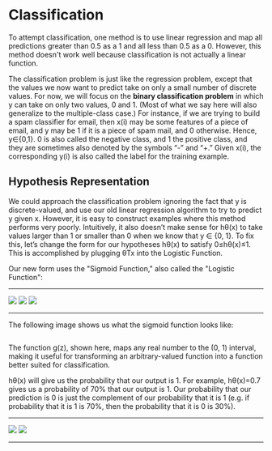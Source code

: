 # Classification

To attempt classification, one method is to use linear regression and map all predictions greater than 0.5 as a 1 and all less than 0.5 as a 0. However, this method doesn't work well because classification is not actually a linear function.

The classification problem is just like the regression problem, except that the values we now want to predict take on only a small number of discrete values. For now, we will focus on the **binary classification problem** in which y can take on only two values, 0 and 1. (Most of what we say here will also generalize to the multiple-class case.) For instance, if we are trying to build a spam classifier for email, then x(i) may be some features of a piece of email, and y may be 1 if it is a piece of spam mail, and 0 otherwise. Hence, y∈{0,1}. 0 is also called the negative class, and 1 the positive class, and they are sometimes also denoted by the symbols “-” and “+.” Given x(i), the corresponding y(i) is also called the label for the training example.

## Hypothesis Representation

We could approach the classification problem ignoring the fact that y is discrete-valued, and use our old linear regression algorithm to try to predict y given x. However, it is easy to construct examples where this method performs very poorly. Intuitively, it also doesn’t make sense for hθ(x) to take values larger than 1 or smaller than 0 when we know that y ∈ {0, 1}. To fix this, let’s change the form for our hypotheses hθ(x) to satisfy 0≤hθ(x)≤1. This is accomplished by plugging θTx into the Logistic Function.

Our new form uses the "Sigmoid Function," also called the "Logistic Function":
*****************************************************************************************

<img src="https://latex.codecogs.com/gif.latex?h_\theta(x)&space;=&space;g(\theta^Tx)" />  
<img src="https://latex.codecogs.com/gif.latex?z=\theta^Tx" />   
<img src="https://latex.codecogs.com/gif.latex?g(z)=\frac{1}{1+e{^-z}}" />

*****************************************************************************************
The following image shows us what the sigmoid function looks like:  

<img src="https://d3c33hcgiwev3.cloudfront.net/imageAssetProxy.v1/1WFqZHntEead-BJkoDOYOw_2413fbec8ff9fa1f19aaf78265b8a33b_Logistic_function.png?expiry=1503619200000&amp;hmac=zhts0YGvhNwdaGHuD-t1aUV8QWYRPIZFjBrxla83ikI" alt="" data-asset-id="1WFqZHntEead-BJkoDOYOw">

The function g(z), shown here, maps any real number to the (0, 1) interval, making it useful for transforming an arbitrary-valued function into a function better suited for classification.

hθ(x) will give us the probability that our output is 1. For example, hθ(x)=0.7 gives us a probability of 70% that our output is 1. Our probability that our prediction is 0 is just the complement of our probability that it is 1 (e.g. if probability that it is 1 is 70%, then the probability that it is 0 is 30%).
  
*****************************************************************************************

<img src="https://latex.codecogs.com/gif.latex?h_\theta(x)=P(y=1|x;\theta)=1-P(y=0|x;\theta)" />  
<img src="https://latex.codecogs.com/gif.latex?P(y=1|x;\theta)+P(y=0|x;\theta)=1" />   

*****************************************************************************************

